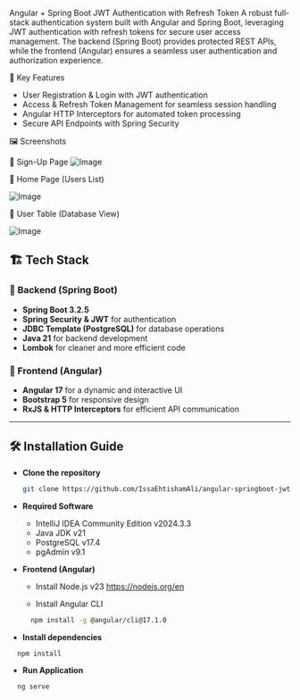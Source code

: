 Angular + Spring Boot JWT Authentication with Refresh Token
A robust full-stack authentication system built with Angular and Spring Boot, leveraging JWT authentication with refresh tokens for secure user access management. The backend (Spring Boot) provides protected REST APIs, while the frontend (Angular) ensures a seamless user authentication and authorization experience.

🚀 Key Features
* User Registration & Login with JWT authentication
* Access & Refresh Token Management for seamless session handling
* Angular HTTP Interceptors for automated token processing
* Secure API Endpoints with Spring Security

🖼️ Screenshots

🔹 Sign-Up Page
![Image](https://github.com/user-attachments/assets/ef9cff89-1227-4706-bbb8-ee9a8b0aa4a5)

🔹 Home Page (Users List)

![Image](https://github.com/user-attachments/assets/e5a705ae-4279-450d-a8d9-1e71bc158370)

🔹 User Table (Database View)

![Image](https://github.com/user-attachments/assets/2a2d4e8b-26be-4456-832b-376a4873ec95)
## 🏗️ Tech Stack  

### 🔹 Backend (Spring Boot)  
* **Spring Boot 3.2.5**  
* **Spring Security & JWT** for authentication  
* **JDBC Template (PostgreSQL)** for database operations  
* **Java 21** for backend development  
* **Lombok** for cleaner and more efficient code  

### 🔹 Frontend (Angular)  
* **Angular 17** for a dynamic and interactive UI  
* **Bootstrap 5** for responsive design  
* **RxJS & HTTP Interceptors** for efficient API communication  

---

## 🛠️ Installation Guide  

* **Clone the repository**  
  ```bash
  git clone https://github.com/IssaEhtishamAli/angular-springboot-jwt-refresh-auth.git

* **Required Software**
  * IntelliJ IDEA Community Edition v2024.3.3
  * Java JDK v21
  * PostgreSQL v17.4
  * pgAdmin v9.1

* **Frontend (Angular)**
  * Install Node.js v23
    https://nodejs.org/en

  * Install Angular CLI
  ```bash
    npm install -g @angular/cli@17.1.0

*  **Install dependencies**
  ```bash
    npm install
  ```
*  **Run Application**
  ```bash
    ng serve





